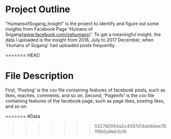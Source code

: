 # Project Outline

"HumansofSogang_Insight" is the project to identify and figure out some insights from Facebook Page 'Humans of Sogang(www.facebook.com/sghumans)'. 
To get a meaningful insight, the data I uploaded is the insight from 2016, July to 2017 December, when 'Humans of Sogang' had uploaded posts frequently.

<<<<<<< HEAD
# File Description
 First, 'Posting' is the csv file containing features of facebook posts, such as likes, reaches, comments, and so on. Second, 'Pageinfo' is the csv file containing features of the facebook page, such as page likes, posting likes, and so on.
 
=======
#Data
>>>>>>> 5527d0964a2c4597d14eb8dee761f6b0a9eb3cfb
